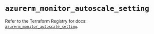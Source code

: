 # `azurerm_monitor_autoscale_setting`

Refer to the Terraform Registry for docs: [`azurerm_monitor_autoscale_setting`](https://registry.terraform.io/providers/hashicorp/azurerm/4.40.0/docs/resources/monitor_autoscale_setting).
